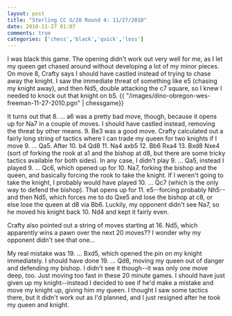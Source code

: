```yaml
---
layout: post
title: "Sterling CC G/20 Round 4: 11/27/2010"
date: 2010-11-27 01:07
comments: true
categories: ['chess','black','quick','loss']
---
```

I was black this game. The opening didn't work out very well for me, as I let my queen get chased around without developing a lot of my minor pieces. On move 8, Crafty says I should have castled instead of trying to chase away the knight. I saw the immediate threat of something like e5 (chasing my knight away), and then Nd5, double attacking the c7 square, so I knew I needed to knock out that knight on b5. 
{{ "/images/dino-obregon-wes-freeman-11-27-2010.pgn" | chessgame}}
<!--more-->

It turns out that 8. ... a6 was a pretty bad move, though, because it opens up for Na7 in a couple of moves. I should have castled instead, removing the threat by other means. 9. Be3 was a good move. Crafty calculated out a fairly long string of tactics where I can trade my queen for two knights if I move 9. ... Qa5. After 10. b4 Qd8 11. Na4 axb5 12. Bb6 Rxa4 13. Bxd8 Nxe4 (sort of forking the rook at a1 and the bishop at d8, but there are some tricky tactics available for both sides). In any case, I didn't play 9. ... Qa5, instead I played 9. ... Qc6, which opened up for 10. Na7, forking the bishop and the queen, and basically forcing the rook to take the knight. If I weren't going to take the knight, I probably would have played 10. ... Qc7 (which is the only way to defend the bishop). That opens up for 11. e5--forcing probably Nh5--and then Nd5, which forces me to do Qxe5 and lose the bishop at c8, or else lose the queen at d8 via Bb6. Luckily, my opponent didn't see Na7, so he moved his knight back 10. Nd4 and kept it fairly even. 

Crafty also pointed out a string of moves starting at 16. Nd5, which apparently wins a pawn over the next 20 moves?? I wonder why my opponent didn't see that one...

My real mistake was 19. ... Bxd5, which opened the pin on my knight immediately. I should have done 19. ... Qd8, moving my queen out of danger and defending my bishop. I didn't see it though--it was only one move deep, too. Just moving too fast in these 20 minute games. I should have just given up my knight--instead I decided to see if he'd make a mistake and move my knight up, giving him my queen. I thought I saw some tactics there, but it didn't work out as I'd planned, and I just resigned after he took my queen and knight.
